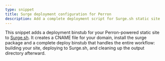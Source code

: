 ```yaml
---
type: snippet
title: Surge deployment configuration for Perron
description: Add a complete deployment script for Surge.sh static site hosting with Perron.
---
```


This snippet adds a deployment binstub for your Perron-powered static site to [Surge.sh](https://surge.sh). It creates a CNAME file for your domain, install the surge package and a complete deploy binstub that handles the entire workflow: building your site, deploying to Surge.sh, and cleaning up the output directory afterward.
